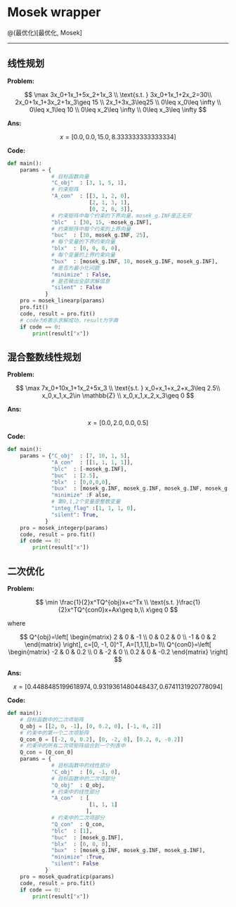# Mosek wrapper

@(最优化)[最优化, Mosek]

---
## 线性规划

**Problem:**

$$
\max 3x_0+1x_1+5x_2+1x_3 \\
\text{s.t. } 3x_0+1x_1+2x_2=30\\
2x_0+1x_1+3x_2+1x_3\geq 15 \\
2x_1+3x_3\leq25 \\
0\leq x_0\leq \infty \\
0\leq x_1\leq 10 \\
0\leq x_2\leq \infty \\
0\leq x_3\leq \infty
$$

**Ans:**

$$
x=[0.0, 0.0, 15.0, 8.333333333333334]
$$

**Code:**

```python
def main():
    params = {
			  # 目标函数向量
			  "C_obj"  : [3, 1, 5, 1],
			  # 约束矩阵
              "A_con"  : [[3, 1, 2, 0],
                          [2, 1, 3, 1],
		                  [0, 2, 0, 3]],
              # 约束矩阵中每个约束的下界向量，mosek_g.INF是正无穷
              "blc"  : [30, 15, -mosek_g.INF],
              # 约束矩阵中每个约束的上界向量
              "buc"  : [30, mosek_g.INF, 25],
              # 每个变量的下界约束向量
              "blx"  : [0, 0, 0, 0],
              # 每个变量的上界约束向量
              "bux"  : [mosek_g.INF, 10, mosek_g.INF, mosek_g.INF],
              # 是否为最小化问题
              "minimize" : False,
              # 是否输出全部求解信息
              "silent" : False
            }
    pro = mosek_linearp(params)
    pro.fit()
	code, result = pro.fit()
	# code为0表示求解成功，result为字典
    if code == 0:
        print(result["x"])
```
## 混合整数线性规划

**Problem:**

$$
\max 7x_0+10x_1+1x_2+5x_3 \\
\text{s.t. } x_0+x_1+x_2+x_3\leq 2.5\\
x_0,x_1,x_2\in \mathbb{Z} \\
x_0,x_1,x_2,x_3\geq 0
$$

**Ans:**

$$
x=[0.0, 2.0, 0.0, 0.5]
$$

**Code:**

```python
def main():
    params = {"C_obj"  : [7, 10, 1, 5],
              "A_con"  : [[1, 1, 1, 1]],
              "blc"  : [-mosek_g.INF],
              "buc"  : [2.5],
              "blx"  : [0,0,0,0],
              "bux"  : [mosek_g.INF, mosek_g.INF, mosek_g.INF, mosek_g.INF],
              "minimize" :F alse,
              # 第0,1,2个变量是整数变量
              "integ_flag" :[1, 1, 1, 0],
              "silent": True,
            }
    pro = mosek_integerp(params)
    code, result = pro.fit()
    if code == 0:
        print(result["x"])
```
## 二次优化


**Problem:**

$$
\min \frac{1}{2}x^TQ^{obj}x+c^Tx \\
\text{s.t. }\frac{1}{2}x^TQ^{con0}x+Ax\geq b,\\
x\geq 0
$$

where

$$
Q^{obj}=\left[
 \begin{matrix}
   2 & 0 & -1 \\
   0 & 0.2 & 0 \\
   -1 & 0 & 2
  \end{matrix}
  \right], c=[0, -1, 0]^T, A=[1,1,1],b=1\\
Q^{con0}=\left[
 \begin{matrix}
   -2 & 0 & 0.2 \\
   0 & -2 & 0 \\
   0.2 & 0 & -0.2
  \end{matrix}
  \right]
$$

**Ans:** 

$$
x=[0.4488485199618974, 0.9319361480448437, 0.6741131920778094]
$$

**Code:**

```python
def main():
	# 目标函数中的二次项矩阵
	Q_obj = [[2, 0, -1], [0, 0.2, 0], [-1, 0, 2]]
	# 约束中的第一个二次项矩阵
	Q_con_0 = [[-2, 0, 0.2], [0, -2, 0], [0.2, 0, -0.2]]
	# 约束中的所有二次项矩阵组合到一个列表中
	Q_con = [Q_con_0]
	params = {
			  # 目标函数中的线性部分
			  "C_obj"  : [0, -1, 0],
			  # 目标函数中的二次项部分
    		  "Q_obj"  : Q_obj,
    		  # 约束中的线性部分
              "A_con"  : [
			              [1, 1, 1]
			             ],
	          # 约束中的二次项部分
              "Q_con"  : Q_con,
              "blc"  : [1],
              "buc"  : [mosek_g.INF],
              "blx"  : [0, 0, 0],
              "bux"  : [mosek_g.INF, mosek_g.INF, mosek_g.INF],
              "minimize" :True,
              "silent": False
            }
	pro = mosek_quadraticp(params)
	code, result = pro.fit()
	if code == 0:
	    print(result["x"])
```